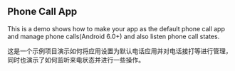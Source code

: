 ## Phone Call App

This is a demo shows how to make your app as the default phone call app and manage phone calls(Android 6.0+) and also listen phone call states.

这是一个示例项目演示如何将应用设置为默认电话应用并对电话接打等进行管理，同时也演示了如何监听来电状态并进行一些操作。